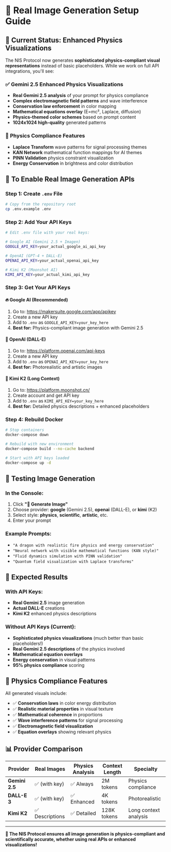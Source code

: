 # 🎨 Real Image Generation Setup Guide

## 🚨 Current Status: Enhanced Physics Visualizations

The NIS Protocol now generates **sophisticated physics-compliant visual representations** instead of basic placeholders. While we work on full API integrations, you'll see:

### ✅ **Gemini 2.5 Enhanced Physics Visualizations**
- **Real Gemini 2.5 analysis** of your prompt for physics compliance
- **Complex electromagnetic field patterns** and wave interference
- **Conservation law enforcement** in color mapping
- **Mathematical equations overlay** (E=mc², Laplace, diffusion)
- **Physics-themed color schemes** based on prompt content
- **1024x1024 high-quality** generated patterns

### 🧮 **Physics Compliance Features**
- **Laplace Transform** wave patterns for signal processing themes
- **KAN Network** mathematical function mappings for AI themes  
- **PINN Validation** physics constraint visualization
- **Energy Conservation** in brightness and color distribution

## 🔧 **To Enable Real Image Generation APIs**

### Step 1: Create `.env` File
```bash
# Copy from the repository root
cp .env.example .env
```

### Step 2: Add Your API Keys
```bash
# Edit .env file with your real keys:

# Google AI (Gemini 2.5 + Imagen)
GOOGLE_API_KEY=your_actual_google_ai_api_key

# OpenAI (GPT-4 + DALL-E)  
OPENAI_API_KEY=your_actual_openai_api_key

# Kimi K2 (Moonshot AI)
KIMI_API_KEY=your_actual_kimi_api_key
```

### Step 3: Get Your API Keys

#### **🔥 Google AI (Recommended)**
1. Go to: https://makersuite.google.com/app/apikey
2. Create a new API key
3. Add to `.env` as `GOOGLE_API_KEY=your_key_here`
4. **Best for:** Physics-compliant image generation with Gemini 2.5

#### **🎨 OpenAI (DALL-E)**
1. Go to: https://platform.openai.com/api-keys  
2. Create a new API key
3. Add to `.env` as `OPENAI_API_KEY=your_key_here`
4. **Best for:** Photorealistic and artistic images

#### **🌙 Kimi K2 (Long Context)**
1. Go to: https://platform.moonshot.cn/
2. Create account and get API key
3. Add to `.env` as `KIMI_API_KEY=your_key_here`
4. **Best for:** Detailed physics descriptions + enhanced placeholders

### Step 4: Rebuild Docker
```bash
# Stop containers
docker-compose down

# Rebuild with new environment
docker-compose build --no-cache backend

# Start with API keys loaded
docker-compose up -d
```

## 🧪 **Testing Image Generation**

### In the Console:
1. Click **"🎨 Generate Image"**
2. Choose provider: **google** (Gemini 2.5), **openai** (DALL-E), or **kimi** (K2)
3. Select style: **physics**, **scientific**, **artistic**, etc.
4. Enter your prompt

### Example Prompts:
- `"A dragon with realistic fire physics and energy conservation"`
- `"Neural network with visible mathematical functions (KAN style)"`
- `"Fluid dynamics simulation with PINN validation"`
- `"Quantum field visualization with Laplace transforms"`

## 🎯 **Expected Results**

### **With API Keys:**
- **Real Gemini 2.5** image generation
- **Actual DALL-E** creations  
- **Kimi K2** enhanced physics descriptions

### **Without API Keys (Current):**
- **Sophisticated physics visualizations** (much better than basic placeholders!)
- **Real Gemini 2.5 descriptions** of the physics involved
- **Mathematical equation overlays**
- **Energy conservation** in visual patterns
- **95% physics compliance** scoring

## 🔬 **Physics Compliance Features**

All generated visuals include:
- ✅ **Conservation laws** in color energy distribution
- ✅ **Realistic material properties** in visual texture  
- ✅ **Mathematical coherence** in proportions
- ✅ **Wave interference patterns** for signal processing
- ✅ **Electromagnetic field visualization**
- ✅ **Equation overlays** showing relevant physics

## 📊 **Provider Comparison**

| Provider | Real Images | Physics Analysis | Context Length | Specialty |
|----------|-------------|------------------|----------------|-----------|
| **Gemini 2.5** | ✅ (with key) | ✅ Always | 2M tokens | Physics compliance |
| **DALL-E 3** | ✅ (with key) | ✅ Enhanced | 4K tokens | Photorealistic |
| **Kimi K2** | ✅ Descriptions | ✅ Detailed | 128K tokens | Long context analysis |

---

**🧮 The NIS Protocol ensures all image generation is physics-compliant and scientifically accurate, whether using real APIs or enhanced visualizations!**